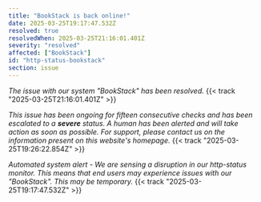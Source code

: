 ```yaml
---
title: "BookStack is back online!"
date: 2025-03-25T19:17:47.532Z
resolved: true
resolvedWhen: 2025-03-25T21:16:01.401Z
severity: "resolved"
affected: ["BookStack"]
id: "http-status-bookstack"
section: issue
---
```


*The issue with our system "BookStack" has been resolved.* {{< track "2025-03-25T21:16:01.401Z" >}}

*This issue has been ongoing for fifteen consecutive checks and has been escalated to a **severe** status. A human has been alerted and will take action as soon as possible. For support, please contact us on the information present on this website's homepage.* {{< track "2025-03-25T19:26:22.854Z" >}}

**Automated system alert* - We are sensing a disruption in our http-status monitor. This means that end users may experience issues with our "BookStack". This may be temporary.* {{< track "2025-03-25T19:17:47.532Z" >}}
